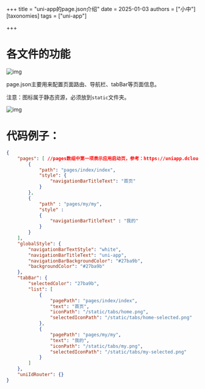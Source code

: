 +++
title = "uni-app的page.json介绍"
date = 2025-01-03
authors = ["小中"]
[taxonomies]
tags = ["uni-app"]

+++

# 各文件的功能

![img](https://linxz-aliyun.oss-cn-shenzhen.aliyuncs.com/images/202501061114224.png)

page.json主要用来配置页面路由、导航栏、tabBar等页面信息。

注意：图标属于静态资源，必须放到`static`文件夹。

![img](https://linxz-aliyun.oss-cn-shenzhen.aliyuncs.com/images/202501061210135.png)

# 代码例子：

```json
{
	"pages": [ //pages数组中第一项表示应用启动页，参考：https://uniapp.dcloud.io/collocation/pages
		{
			"path": "pages/index/index",
			"style": {
				"navigationBarTitleText": "首页"
			}
		},
		{
			"path" : "pages/my/my",
			"style" : 
			{
				"navigationBarTitleText" : "我的"
			}
		}
	],
	"globalStyle": {
		"navigationBarTextStyle": "white",
		"navigationBarTitleText": "uni-app",
		"navigationBarBackgroundColor": "#27ba9b",
		"backgroundColor": "#27ba9b"
	},
	"tabBar": {
		"selectedColor": "27ba9b",
		"list": [
			{
				"pagePath": "pages/index/index",
				"text": "首页",
				"iconPath": "/static/tabs/home.png",
				"selectedIconPath": "/static/tabs/home-selected.png"
			},
			{
				"pagePath": "pages/my/my",
				"text": "我的",
				"iconPath": "/static/tabs/my.png",
				"selectedIconPath": "/static/tabs/my-selected.png"
			}
		]
	},
	"uniIdRouter": {}
}

```
